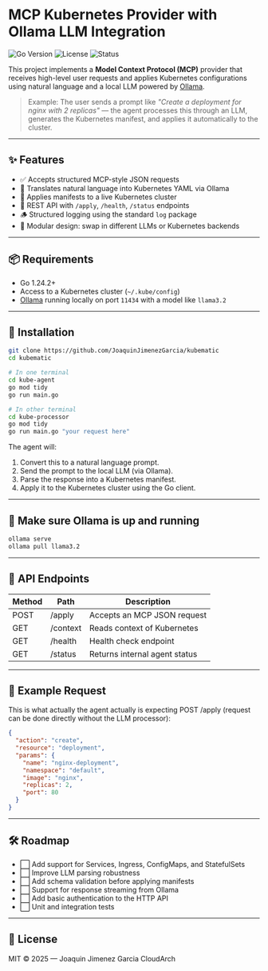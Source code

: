 # MCP Kubernetes Provider with Ollama LLM Integration

![Go Version](https://img.shields.io/badge/go-1.24.2-blue.svg)
![License](https://img.shields.io/badge/license-MIT-green.svg)
![Status](https://img.shields.io/badge/status-experimental-orange.svg)

This project implements a **Model Context Protocol (MCP)** provider that receives high-level user requests and applies Kubernetes configurations using natural language and a local LLM powered by [Ollama](https://ollama.com/).

> Example: The user sends a prompt like _"Create a deployment for nginx with 2 replicas"_ — the agent processes this through an LLM, generates the Kubernetes manifest, and applies it automatically to the cluster.

---

## ✨ Features

- ✅ Accepts structured MCP-style JSON requests
- 🧠 Translates natural language into Kubernetes YAML via Ollama
- 🚀 Applies manifests to a live Kubernetes cluster
- 🔄 REST API with `/apply`, `/health`, `/status` endpoints
- 🪵 Structured logging using the standard `log` package
- 🧩 Modular design: swap in different LLMs or Kubernetes backends

---

## 📦 Requirements

- Go 1.24.2+
- Access to a Kubernetes cluster (`~/.kube/config`)
- [Ollama](https://ollama.com) running locally on port `11434` with a model like `llama3.2`

---

## 🔧 Installation

```bash
git clone https://github.com/JoaquinJimenezGarcia/kubematic
cd kubematic

# In one terminal
cd kube-agent
go mod tidy
go run main.go

# In other terminal
cd kube-processor
go mod tidy
go run main.go "your request here"
```

The agent will:

1. Convert this to a natural language prompt.
2. Send the prompt to the local LLM (via Ollama).
3. Parse the response into a Kubernetes manifest.
4. Apply it to the Kubernetes cluster using the Go client.
---

## 🧠 Make sure Ollama is up and running
```bash
ollama serve
ollama pull llama3.2
```

---

## 🔌 API Endpoints
| Method | Path      | Description                   |
| ------ | --------- | ----------------------------- |
| POST   | /apply    | Accepts an MCP JSON request   |
| GET    | /context  | Reads context of Kubernetes   |
| GET    | /health   | Health check endpoint         |
| GET    | /status   | Returns internal agent status |

---

## 📝 Example Request
This is what actually the agent actually is expecting POST /apply (request can be done directly without the LLM processor):
```json
{
  "action": "create",
  "resource": "deployment",
  "params": {
    "name": "nginx-deployment",
    "namespace": "default",
    "image": "nginx",
    "replicas": 2,
    "port": 80
  }
}
```
---

## 🛠 Roadmap
- ⬜ Add support for Services, Ingress, ConfigMaps, and StatefulSets
- ⬜ Improve LLM parsing robustness
- ⬜ Add schema validation before applying manifests
- ⬜ Support for response streaming from Ollama
- ⬜ Add basic authentication to the HTTP API
- ⬜ Unit and integration tests

---
## 📄 License
MIT © 2025 — Joaquin Jimenez Garcia CloudArch